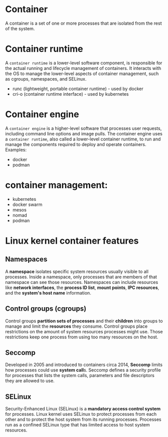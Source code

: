 # Container
A container is a set of one or more processes that are isolated from the rest of the system.

# Container runtime
A `container runtime` is a lower-level software component, is responsible for the actual running and lifecycle management of containers. It interacts with the OS to manage the lower-level aspects of container management, such as cgroups, namespaces, and SELinux.
  * runc (lightweight, portable container runtime) - used by docker
  * cri-o (container runtime interface) - used by kubernetes

# Container engine
A `container engine` is a higher-level software that processes user requests, including command line options and image pulls. The container engine uses a `container runtime`, also called a lower-level container runtime, to run and manage the components required to deploy and operate containers.
Examples:
  * docker
  * podman

# container management:
  * kubernetes
  * docker swarm
  * mesos
  * nomad
  * podman
  
# Linux kernel container features

## Namespaces
A **namespace** isolates specific system resources usually visible to all processes. Inside a namespace, only processes that are members of that namespace can see those resources. Namespaces can include resources like **network interfaces**, the **process ID list**, **mount points**, **IPC resources**, and the **system's host name** information.

## Control groups (cgroups)
Control groups **partition sets of processes** and their **children** into groups to manage and limit the **resources** they consume. Control groups place restrictions on the amount of system resources processes might use. Those restrictions keep one process from using too many resources on the host.

## Seccomp
Developed in 2005 and introduced to containers circa 2014, **Seccomp** limits how processes could use **system call**s. Seccomp defines a security profile for processes that lists the system calls, parameters and file descriptors they are allowed to use.

## SELinux
Security-Enhanced Linux (SELinux) is a **mandatory access control system** for processes. Linux kernel uses SELinux to protect processes from each other and to protect the host system from its running processes. Processes run as a confined SELinux type that has limited access to host system resources.
